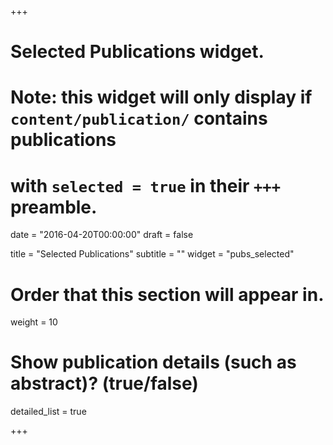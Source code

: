 +++
# Selected Publications widget.
# Note: this widget will only display if `content/publication/` contains publications
# with `selected = true` in their `+++` preamble.

date = "2016-04-20T00:00:00"
draft = false

title = "Selected Publications"
subtitle = ""
widget = "pubs_selected"

# Order that this section will appear in.
weight = 10

# Show publication details (such as abstract)? (true/false)
detailed_list = true

+++

